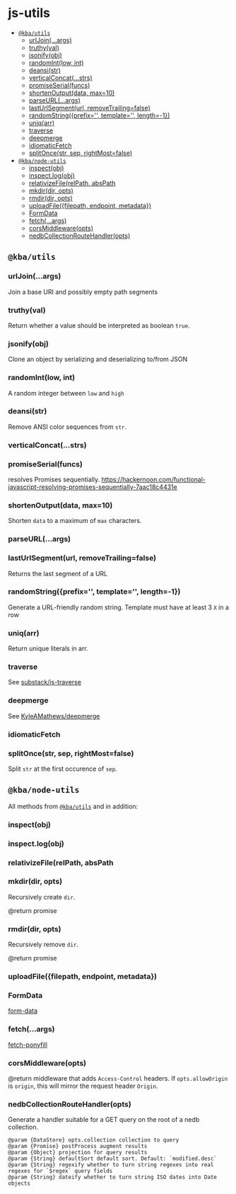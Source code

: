 # js-utils
<!-- BEGIN-MARKDOWN-TOC -->
* [`@kba/utils`](#kbautils)
	* [urlJoin(...args)](#urljoinargs)
	* [truthy(val)](#truthyval)
	* [jsonify(obj)](#jsonifyobj)
	* [randomInt(low, int)](#randomintlow-int)
	* [deansi(str)](#deansistr)
	* [verticalConcat(...strs)](#verticalconcatstrs)
	* [promiseSerial(funcs)](#promiseserialfuncs)
	* [shortenOutput(data, max=10)](#shortenoutputdata-max-10)
	* [parseURL(...args)](#parseurlargs)
	* [lastUrlSegment(url, removeTrailing=false)](#lasturlsegmenturl-removetrailing-false)
	* [randomString({prefix='', template='', length=-1})](#randomstring-prefix----template----length--1-)
	* [uniq(arr)](#uniqarr)
	* [traverse](#traverse)
	* [deepmerge](#deepmerge)
	* [idiomaticFetch](#idiomaticfetch)
	* [splitOnce(str, sep, rightMost=false)](#splitoncestr-sep-rightmost-false)
* [`@kba/node-utils`](#kbanode-utils)
	* [inspect(obj)](#inspectobj)
	* [inspect.log(obj)](#inspectlogobj)
	* [relativizeFile(relPath, absPath](#relativizefilerelpath-abspath)
	* [mkdir(dir, opts)](#mkdirdir-opts)
	* [rmdir(dir, opts)](#rmdirdir-opts)
	* [uploadFile({filepath, endpoint, metadata})](#uploadfile-filepath-endpoint-metadata-)
	* [FormData](#formdata)
	* [fetch(...args)](#fetchargs)
	* [corsMiddleware(opts)](#corsmiddlewareopts)
	* [nedbCollectionRouteHandler(opts)](#nedbcollectionroutehandleropts)

<!-- END-MARKDOWN-TOC -->

## `@kba/utils`

<!-- BEGIN-RENDER ./utils/utils.js -->
### urlJoin(...args)

Join a base URI and possibly empty path segments
### truthy(val)

Return whether a value should be interpreted as boolean `true`.
### jsonify(obj)

Clone an object by serializing and deserializing to/from JSON
### randomInt(low, int)

A random integer between `low` and `high`
### deansi(str)

Remove ANSI color sequences from `str`.
### verticalConcat(...strs)
### promiseSerial(funcs)

resolves Promises sequentially.
https://hackernoon.com/functional-javascript-resolving-promises-sequentially-7aac18c4431e
### shortenOutput(data, max=10)

Shorten `data` to a maximum of `max` characters.
### parseURL(...args)
### lastUrlSegment(url, removeTrailing=false)

Returns the last segment of a URL
### randomString({prefix='', template='', length=-1})
Generate a URL-friendly random string.
Template must have at least 3 `X` in a row
### uniq(arr)
Return unique literals in arr.
### traverse
See [substack/js-traverse](https://github.com/substack/js-traverse)
### deepmerge
See [KyleAMathews/deepmerge](https://github.com/KyleAMathews/deepmerge)
### idiomaticFetch
### splitOnce(str, sep, rightMost=false)
Split `str` at the first occurence of `sep`.

<!-- END-RENDER -->

## `@kba/node-utils`

All methods from [`@kba/utils`](#kbautils) and in addition:

<!-- BEGIN-RENDER ./node-utils/node-utils.js -->
### inspect(obj)

### inspect.log(obj)

### relativizeFile(relPath, absPath

### mkdir(dir, opts)

Recursively create `dir`.

@return promise
### rmdir(dir, opts)

Recursively remove `dir`.

@return promise
### uploadFile({filepath, endpoint, metadata})
### FormData
[form-data](https://github.com/form-data/form-data)
### fetch(...args)
[fetch-ponyfill](https://github.com/qubyte/fetch-ponyfill)
### corsMiddleware(opts)
@return middleware that adds `Access-Control` headers.
If `opts.allowOrigin` is `origin`, this will mirror the request header `Origin`.
### nedbCollectionRouteHandler(opts)

 Generate a handler suitable for a GET query on the root of a nedb collection.

```
@param {DataStore} opts.collection collection to query
@param {Promise} postProcess augment results
@param {Object} projection for query results
@param {String} defaultSort default sort. Default: `modified.desc`
@param {String} regexify whether to turn string regexes into real regexes for `$regex` query fields
@param {String} dateify whether to turn string ISO dates into Date objects
```

<!-- END-RENDER -->
